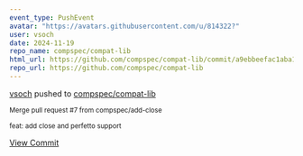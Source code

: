 ```yaml
---
event_type: PushEvent
avatar: "https://avatars.githubusercontent.com/u/814322?"
user: vsoch
date: 2024-11-19
repo_name: compspec/compat-lib
html_url: https://github.com/compspec/compat-lib/commit/a9ebbeefac1aba19109cc96ab2c18fb8b5369fb1
repo_url: https://github.com/compspec/compat-lib
---
```


<a href='https://github.com/vsoch' target='_blank'>vsoch</a> pushed to <a href='https://github.com/compspec/compat-lib' target='_blank'>compspec/compat-lib</a>

<small>Merge pull request #7 from compspec/add-close

feat: add close and perfetto support</small>

<a href='https://github.com/compspec/compat-lib/commit/a9ebbeefac1aba19109cc96ab2c18fb8b5369fb1' target='_blank'>View Commit</a>